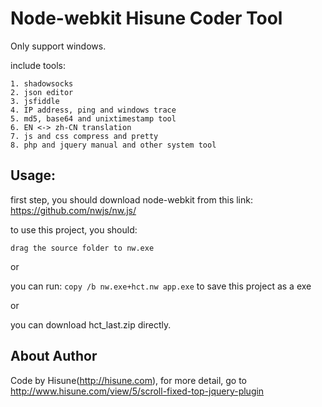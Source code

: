 # Node-webkit Hisune Coder Tool

Only support windows.

include tools:

```
1. shadowsocks
2. json editor
3. jsfiddle
4. IP address, ping and windows trace
5. md5, base64 and unixtimestamp tool
6. EN <-> zh-CN translation
7. js and css compress and pretty
8. php and jquery manual and other system tool
```

## Usage:

first step, you should download node-webkit from this link: https://github.com/nwjs/nw.js/

to use this project, you should:

`drag the source folder to nw.exe`

or

you can run: `copy /b nw.exe+hct.nw app.exe` to save this project as a exe

or

you can download hct_last.zip directly.

## About Author
Code by Hisune(http://hisune.com), for more detail, go to http://www.hisune.com/view/5/scroll-fixed-top-jquery-plugin
